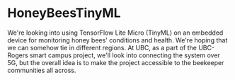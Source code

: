 # HoneyBeesTinyML
We're looking into using TensorFlow Lite Micro (TinyML) on an embedded device for monitoring honey bees' conditions and health. We're hoping that we can somehow tie in different regions. At UBC, as a part of the UBC-Rogers smart campus project, we'll look into connecting the system over 5G, but the overall idea is to make the project accessible to the beekeeper communities all across. 
